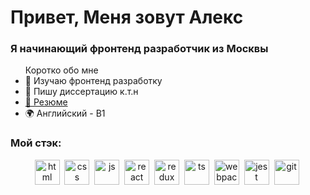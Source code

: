 <div id="header" align="left">
	<h1>Привет, Меня зовут Алекс</h1>
	<h3>Я начинающий фронтенд разработчик из Москвы</h3>
<ul>Коротко обо мне
	<li> 🌱 Изучаю фронтенд разработку</li>
	<li> 📝 Пишу диссертацию к.т.н </li>
	<li><a href="https://career.habr.com/pavloveone">📄 Резюме</a></li>
	<li> 🌍 Английский - В1 </li>
</ul>
</div>
<div id="" align="left">
	<h3>Мой стэк:</h3>
	<div align="center">
		<img src="https://cdn.jsdelivr.net/gh/devicons/devicon/icons/html5/html5-original-wordmark.svg" title="html" width="40" height="40"/>&nbsp;
		<img src="https://cdn.jsdelivr.net/gh/devicons/devicon/icons/css3/css3-original-wordmark.svg" title="css" width="40" height="40"/>&nbsp;
		<img src="https://cdn.jsdelivr.net/gh/devicons/devicon/icons/javascript/javascript-plain.svg" title="js" width="40" height="40"/>&nbsp;
		<img src="https://cdn.jsdelivr.net/gh/devicons/devicon/icons/react/react-original-wordmark.svg" title="react" width="40" height="40"/>&nbsp;
		<img src="https://cdn.jsdelivr.net/gh/devicons/devicon/icons/redux/redux-original.svg" title="redux" width="40" height="40"/>&nbsp;
		<img src="https://cdn.jsdelivr.net/gh/devicons/devicon/icons/typescript/typescript-original.svg" title="ts" width="40" height="40"/>&nbsp;
		<img src="https://cdn.jsdelivr.net/gh/devicons/devicon/icons/webpack/webpack-plain-wordmark.svg" title="webpack" width="40" height="40"/>&nbsp;
		<img src="https://cdn.jsdelivr.net/gh/devicons/devicon/icons/jest/jest-plain.svg" title="jest" width="40" height="40"/>&nbsp;
		<img src="https://cdn.jsdelivr.net/gh/devicons/devicon/icons/git/git-plain-wordmark.svg" title="git" width="40" height="40"/>&nbsp;
	</div>



<!--
**pavloveone/pavloveone** is a ✨ _special_ ✨ repository because its `README.md` (this file) appears on your GitHub profile.

Here are some ideas to get you started:

- 🔭 I’m currently working on ...
- 🌱 I’m currently learning ...
- 👯 I’m looking to collaborate on ...
- 🤔 I’m looking for help with ...
- 💬 Ask me about ...
- 📫 How to reach me: ...
- 😄 Pronouns: ...
- ⚡ Fun fact: ...
-->
